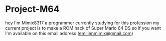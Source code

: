 # Project-M64
hey I'm Mimix8317 a programmer currently studying for this profession
my current project is to make a ROM hack of Super Mario 64 DS 
so if you want I'm available on this email address (emilienmimix@gmail.com)

